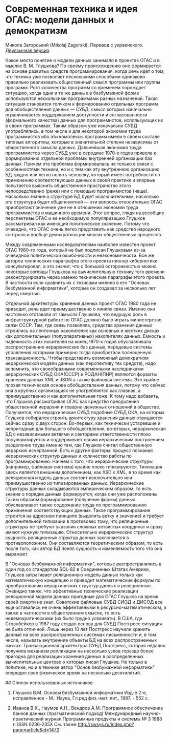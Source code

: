 # Современная техника и идея ОГАС: модели данных и демократизм

Микола Загорський (Mikołaj Zagorski). Перевод с украинского. [Двуязычная версия](https://research.comtext.space/data/dulingva/современная-техника-и-идея-огас-модели-данных-и-демократизм.html).

Какое место понятие о модели данных занимало в проектах ОГАС и в мыслях В. М. Глушкова? По своему происхождению оно формируется на основе развитых средств программирования, когда речь идет о том, что техника уже позволяет несколькими способами одинаково правильно реализовать общественный смысл программы или группы программ. Рост количества программ со временем порождает ситуацию, когда одни и те же данные в безбумажной форме используются несколькими программами разных назначений. Такая ситуация становится толчком к формированию отдельных программ для обобществления данных — СУБД, смысл которых изначально ограничивается поддержанием доступности и согласованности (формального качества) данных для программистов, использующих их в своих программах. Таким образом уже изначально СУБД употреблялись, в том числе и для некоторой экономии труда программистов ибо эти комплексы программ имели в своем составе типовые алгоритмы, которые в значительной степени независимы от общественного смысла данных. Дальнейшая экономия труда программистов через СУБД уже в середине 1970-х годов привела к формированию отдельной проблемы внутренней организации баз данных. Причем эта проблема формировалась не только в связи с особенностями техники, но и с тем как эту внутреннюю организацию БД трудно или легко понять человеку, который имеет потребности по применению соответствующих данных в своей практике и впервые попытается выяснить общественное пространство этого непосредственно (реже) или с помощью программистов (чаще). Насколько знание о структуре БД будет исключительным, насколько эта структура будет общепонятной — эти вопросы относительно ОГАС приобретают значение уже не в отношении экономии труда программистов и машинного времени. Этот вопрос, глядя на всеобщие перспективы ОГАС и ее необходимую популяризацию Глушков рассматривал как имеющий политическое значение. Потому что очевидно, что ОГАС очень легко представить как средство народного контроля и вообще демократизации многих общественных процессов.

Между современными исследователями наиболее известен проект ОГАС 1980-го года, который не был подписан Глушковым из-за очевидной политической ошибочности и неэкономичности. Все же авторов технических параграфов этого проекта пионер кибернетики консультировал, а это значит, что с большой осторожностью можно некоторые взгляды Глушкова на вычислительную технику того времени реконструировать через именно технические параграфы этого проекта. В частности если сравнить их с тезисами именно в его "Основах безбумажной информатики", которые он создавал за несколько лет перед смертью.

Отдельной архитектуры хранения данных проект ОГАС 1980 года не приводит, речь идет преимущественно о линиях связи. Именно они настолько отставали от замысла Глушкова, что ведущую роль в инфраструктурной работе по ОГАС должно было играть министерство связи СССР. Там, где связь позволяла, средства хранения данных строились на ленточных накопителях как основных и жестких дисках как дополнительных (полуоперативных) накопителях данных. Емкость и надежность этих носителей на конец 1970-х годов обуславливала распространение иерархических баз данных, передовые системы управления которыми примерно тогда приобретали полноценную транзакционность. Чтобы представить возможный демократизм иерархической модели данных (как перспективу тех средств), надо вспомнить, что своеобразными современными наследниками иерархических СУБД ОКА(СССР) и РОДАН(ПНР) являются форматы хранения данных XML и JSON а также файловая система. Это крайне плохая техническая основа обобществления данных, потому что сейчас она в крупных организациях не употребляется как главная, а преимущественно и как дополнительная тоже. К тому надо добавить, что Глушков рассматривал ОГАС как средство преодоления общественной иерархии и товарно-денежных отношений в обществе. Получается, что иерархические СУБД подобные СУБД ОКА, на которых Глушков собирался строить архитектуру хранения данных отрицаются сейчас сразу с двух сторон. Во-первых, как технически устаревшие и непригодные для большого обобществления, во-вторых, иерархическая БД с независимыми ветвями и секторами ответственности плохо популяризируется и поддерживает своим иерархическим построением разделение труда именно там, где Глушков считал общественную иерархию исчерпанной. Есть и другие факторы: процесс познания иерархических структур данных и количество работы по программированию. Начнем с того, что иерархические структуры (например, файловая система) крайне плохо типизируются. Типизация здесь является внешним дополнением, как XSD к XML, в то время как реляционная модель данных состоит исключительно или преимущественно из типизированных данных. Иерархические структуры данных складываются эмпирическим образом, то есть знание о порядке данных формируется, когда они уже расположены. Таким образом формирование (получение формы) данных обуславливает также содержание труда по программированию применения соответствующих данных. Такое программирование строится на адресном принципе (выделить ветку и значение) и требует дополнительной типизации в противовес тому, что реляционные структуры не требуют указания сложных ветвистых координат и сразу имеют нужную типизацию. Относительно иерархических структур сущность реляционных структур данных заключается в противоположном. Они составляются теоретическим образом, то есть после того, как автор БД понял сущность и изменяемость того что она выражает.

В "Основах безбумажной информатики", которые распространялись в один год со стандартом SQL-82 в Соединенных Штатах Америки, Глушков затрагивает реляционную модель данных только как математическую концепцию и приводит математические формулы по преобразованию иерархических структур данных в реляционные. Очевидно также, что эффективные технические реализации реляционной модели данных пригодные для ОГАС Глушков на время своей смерти не знал. Советские файловые СУБД СИОД и ДИСОД все еще оставались не очень эффективными в ресурсно-математическом, а также в частности в общественном смысле, то есть недемократическими (их было трудно усваивать). В США, где Стовнбейкер в 1987 году создал основу для СУБД Постгресс ситуация не была отличной. Лишь через 10 лет Постгресс научили хранить данные на всех распространенных системах письменности и, в том числе, называть внутренние объекты БД на всех распространенных языках. Транзакционная архитектура СУБД Постгресс, которая недавно получила механизм репликации на несколько узлов гораздо более пригодна для реализации хранения данных в распределенных вычислительных центрах о которых писал Глушков. Не только в политике, но и в технике автор "Основ безбумажной информатики" опередил свое физическое время на несколько десятилетий.

## Список использованных источников

1. Глушков В.М. Основы безбумажной информатики Изд-е 2-е, исправленное - М.: Наука, Гл.ред физ.-мат. лит., 1987. - 552 с.

2. Иванов В.К., Наумов А.Н., Вендров А.М. Программное обеспечение банков данных (прагматический подход) Международный научно-практический журнал Программные продукты и системы № 3 1988 г. ISSN 0236-235X См. также http://swsys.ru/index.php?page=article&id=1472